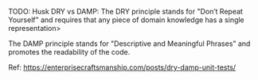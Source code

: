 TODO: Husk DRY vs DAMP:
The DRY principle stands for "Don’t Repeat Yourself" and requires that any piece of domain knowledge has a single representation>

The DAMP principle stands for "Descriptive and Meaningful Phrases" and promotes the readability of the code.

Ref: 
https://enterprisecraftsmanship.com/posts/dry-damp-unit-tests/


